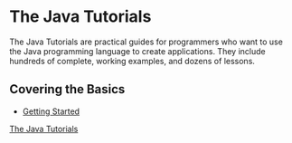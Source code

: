 # The Java Tutorials

The Java Tutorials are practical guides for programmers who want to use the Java programming language to create
applications. They include hundreds of complete, working examples, and dozens of lessons.

## Covering the Basics

- [Getting Started](Getting-Started.md)

<seealso>
<category ref="external">
           <a href="https://docs.oracle.com/javase/tutorial/index.html">The Java Tutorials</a>
       </category>
</seealso>
